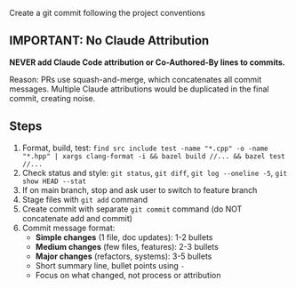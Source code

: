 Create a git commit following the project conventions

## IMPORTANT: No Claude Attribution

**NEVER add Claude Code attribution or Co-Authored-By lines to commits.**

Reason: PRs use squash-and-merge, which concatenates all commit messages. Multiple Claude attributions would be duplicated in the final commit, creating noise.

## Steps

1. Format, build, test: `find src include test -name "*.cpp" -o -name "*.hpp" | xargs clang-format -i && bazel build //... && bazel test //...`
2. Check status and style: `git status`, `git diff`, `git log --oneline -5`, `git show HEAD --stat`
3. If on main branch, stop and ask user to switch to feature branch
4. Stage files with `git add` command
5. Create commit with separate `git commit` command (do NOT concatenate add and commit)
6. Commit message format:
   - **Simple changes** (1 file, doc updates): 1-2 bullets
   - **Medium changes** (few files, features): 2-3 bullets
   - **Major changes** (refactors, systems): 3-5 bullets
   - Short summary line, bullet points using `-`
   - Focus on what changed, not process or attribution
